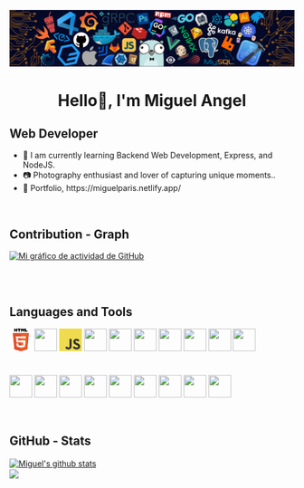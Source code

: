 ![Github Banner](https://github.com/Jaydeep-Yadav/Jaydeep-Yadav/blob/main/banner.png)

<h1 align="center">Hello👋, I'm Miguel Angel</h1>

<h2>Web Developer</h2>
<ul>
  <li>🌱 I am currently learning Backend Web Development, Express, and NodeJS.</li>
  <li>📷 Photography enthusiast and lover of capturing unique moments..</li>
  <li>🧐 Portfolio, https://miguelparis.netlify.app/</li>
</ul>
<br />

<h2>Contribution - Graph</h2>

[![Mi gráfico de actividad de GitHub](https://github-readme-activity-graph.vercel.app/graph?username=MiguelRequenaR&theme=react-dark&hide_border=true)](https://github.com/ashutosh00710/github-readme-activity-graph)


<br/>
<br/>

<h2>Languages and Tools</h2>


<code><img height="40" width="40" src="https://raw.githubusercontent.com/github/explore/80688e429a7d4ef2fca1e82350fe8e3517d3494d/topics/html/html.png"></code>
<code><img height="40" width="40" src="https://cdn.iconscout.com/icon/free/png-256/css-131-722685.png"></code>
<code><img height="40" width="40" src="https://raw.githubusercontent.com/github/explore/80688e429a7d4ef2fca1e82350fe8e3517d3494d/topics/javascript/javascript.png"></code>
<code><img height="40" width="40" src="https://upload.wikimedia.org/wikipedia/commons/thumb/4/4c/Typescript_logo_2020.svg/1200px-Typescript_logo_2020.svg.png"></code>
<code><img height="40" width="40" src="https://cdn.iconscout.com/icon/free/png-256/free-react-1-282599.png?f=webp&w=256"></code>
<code><img height="40" width="40" src="https://cdn.iconscout.com/icon/free/png-256/free-tailwind-css-5285308-4406745.png?f=webp"></code>
<code><img height="40" width="40" src="https://upload.wikimedia.org/wikipedia/commons/f/f1/Vitejs-logo.svg"></code>
<code><img height="40" width="40" src="https://pbs.twimg.com/profile_images/1425897037602586625/ID6pueIo_400x400.png"></code>
<code><img height="40" width="40" src="https://www.drupal.org/files/project-images/nextjs-icon-dark-background.png"></code>
<code><img height="40" width="40" src="https://miro.medium.com/v2/resize:fit:900/1*TY9uBBO9leUbRtlXmQBiug.png"></code>


#

<code><img height="40" width="40" src="https://e7.pngegg.com/pngimages/170/924/png-clipart-microsoft-sql-server-microsoft-azure-sql-database-microsoft-text-logo-thumbnail.png"></code>
<code><img height="40" width="40" src="https://www.svgrepo.com/show/303251/mysql-logo.svg"></code>
<code><img height="40" width="40" src="https://upload.wikimedia.org/wikipedia/commons/thumb/2/29/Postgresql_elephant.svg/993px-Postgresql_elephant.svg.png"></code>
<code><img height="40" width="40" src="https://i.pinimg.com/originals/39/b2/e4/39b2e4ad77c23a2c11e5950a7dfa2aec.png"></code>
<code><img height="40" width="40" src="https://www.returngis.net/wp-content/uploads/2019/08/MongoDB-logo.jpg"></code>
<code><img height="40" width="40" src="https://yt3.googleusercontent.com/NuBWxGpdF0YzNSr7x_Tc8EEFXbQoHc0Xf9rU_ehxFPRikw8YPN886HltWeMDihKU8v5SeKFI3B4=s900-c-k-c0x00ffffff-no-rj"></code>
<code><img height="40" width="40" src="https://upload.wikimedia.org/wikipedia/commons/thumb/f/fb/Adobe_Illustrator_CC_icon.svg/788px-Adobe_Illustrator_CC_icon.svg.png"></code>
<code><img height="40" width="40" src="https://i.pinimg.com/736x/a5/58/b4/a558b426cb8973523f37bbed94cf0f09.jpg"></code>
<code><img height="40" width="40" src="https://w7.pngwing.com/pngs/548/34/png-transparent-adobe-photoshop-macos-bigsur-icon-thumbnail.png"></code>


<br/>


<h2>GitHub - Stats</h2>
<a href="https://github.com/anuraghazra/github-readme-stats">
  <img align="center" src="https://github-readme-stats.vercel.app/api?username=MiguelRequenaR&show_icons=true&include_all_commits=true&theme=tokyonight" alt="Miguel's github stats" />
</a>
<br />
<a href="https://github.com/anuraghazra/github-readme-stats">
  <img align="center" src="https://github-readme-stats.vercel.app/api/top-langs/?username=MiguelRequenaR&layout=compact&theme=tokyonight" />
</a>
<br />

<br />
